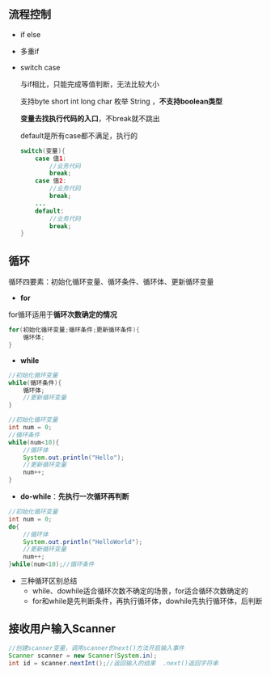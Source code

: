 ## 流程控制

- if else

- 多重if

- switch case

  与if相比，只能完成等值判断，无法比较大小

  支持byte short int long char 枚举 String ，**不支持boolean类型** 

  **变量去找执行代码的入口**，不break就不跳出

  default是所有case都不满足，执行的

  ```java
  switch(变量){
      case 值1:
          //业务代码
          break;
      case 值2:
          //业务代码
          break;
      ...
      default:
          //业务代码
          break;
  }
  ```

  

## 循环

循环四要素：初始化循环变量、循环条件、循环体、更新循环变量

- **for**

for循环适用于**循环次数确定的情况**

```java
for(初始化循环变量;循环条件;更新循环条件){
    循环体;
}
```

- **while**

```java
//初始化循环变量
while(循环条件){
    循环体;
    //更新循环变量
}
```

```java
//初始化循环变量
int num = 0;
//循环条件
while(num<10){
    //循环体
    System.out.println("Hello");
    //更新循环变量
    num++;
}
```

- **do-while**：**先执行一次循环再判断**

```java
//初始化循环变量
int num = 0;
do{
    //循环体
    System.out.println("HelloWorld");
    //更新循环变量
    num++;
}while(num<10);//循环条件
```

- 三种循环区别总结
  - while、dowhile适合循环次数不确定的场景，for适合循环次数确定的
  - for和while是先判断条件，再执行循环体，dowhile先执行循环体，后判断

## 接收用户输入Scanner

```java
//创建scanner变量，调用scanner的next()方法开启输入事件
Scanner scanner = new Scanner(System.in);
int id = scanner.nextInt();//返回输入的结果  .next()返回字符串 
```

